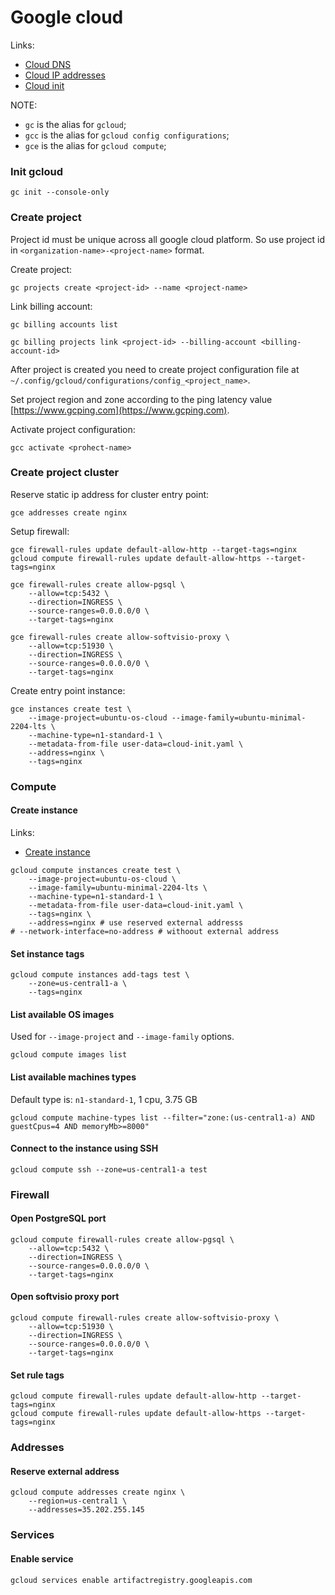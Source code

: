# Google cloud

Links:

-   [Cloud DNS](https://cloud.google.com/compute/docs/internal-dns)
-   [Cloud IP addresses](https://cloud.google.com/compute/docs/ip-addresses)
-   [Cloud init](https://www.digitalocean.com/community/tutorials/an-introduction-to-cloud-config-scripting)

NOTE:

-   `gc` is the alias for `gcloud`;
-   `gcc` is the alias for `gcloud config configurations`;
-   `gce` is the alias for `gcloud compute`;

### Init gcloud

```shell
gc init --console-only
```

### Create project

Project id must be unique across all google cloud platform. So use project id in `<organization-name>-<project-name>` format.

Create project:

```shell
gc projects create <project-id> --name <project-name>
```

Link billing account:

```shell
gc billing accounts list

gc billing projects link <project-id> --billing-account <billing-account-id>
```

After project is created you need to create project configuration file at `~/.config/gcloud/configurations/config_<project_name>`.

Set project region and zone according to the ping latency value [https://www.gcping.com](https://www.gcping.com).

Activate project configuration:

```shell
gcc activate <prohect-name>
```

### Create project cluster

Reserve static ip address for cluster entry point:

```shell
gce addresses create nginx
```

Setup firewall:

```shell
gce firewall-rules update default-allow-http --target-tags=nginx
gcloud compute firewall-rules update default-allow-https --target-tags=nginx
```

```shell
gce firewall-rules create allow-pgsql \
    --allow=tcp:5432 \
    --direction=INGRESS \
    --source-ranges=0.0.0.0/0 \
    --target-tags=nginx
```

```shell
gce firewall-rules create allow-softvisio-proxy \
    --allow=tcp:51930 \
    --direction=INGRESS \
    --source-ranges=0.0.0.0/0 \
    --target-tags=nginx
```

Create entry point instance:

```shell
gce instances create test \
    --image-project=ubuntu-os-cloud --image-family=ubuntu-minimal-2204-lts \
    --machine-type=n1-standard-1 \
    --metadata-from-file user-data=cloud-init.yaml \
    --address=nginx \
    --tags=nginx
```

### Compute

#### Create instance

Links:

-   [Create instance](https://cloud.google.com/container-optimized-os/docs/how-to/create-configure-instance)

```shell
gcloud compute instances create test \
    --image-project=ubuntu-os-cloud \
    --image-family=ubuntu-minimal-2204-lts \
    --machine-type=n1-standard-1 \
    --metadata-from-file user-data=cloud-init.yaml \
    --tags=nginx \
    --address=nginx # use reserved external addresss
# --network-interface=no-address # withoout external address
```

#### Set instance tags

```shell
gcloud compute instances add-tags test \
    --zone=us-central1-a \
    --tags=nginx
```

#### List available OS images

Used for `--image-project` and `--image-family` options.

```shell
gcloud compute images list
```

#### List available machines types

Default type is: `n1-standard-1`, 1 cpu, 3.75 GB

```shell
gcloud compute machine-types list --filter="zone:(us-central1-a) AND guestCpus=4 AND memoryMb>=8000"
```

#### Connect to the instance using SSH

```shell
gcloud compute ssh --zone=us-central1-a test
```

### Firewall

#### Open PostgreSQL port

```shell
gcloud compute firewall-rules create allow-pgsql \
    --allow=tcp:5432 \
    --direction=INGRESS \
    --source-ranges=0.0.0.0/0 \
    --target-tags=nginx
```

#### Open softvisio proxy port

```shell
gcloud compute firewall-rules create allow-softvisio-proxy \
    --allow=tcp:51930 \
    --direction=INGRESS \
    --source-ranges=0.0.0.0/0 \
    --target-tags=nginx
```

#### Set rule tags

```shell
gcloud compute firewall-rules update default-allow-http --target-tags=nginx
gcloud compute firewall-rules update default-allow-https --target-tags=nginx
```

### Addresses

#### Reserve external address

```shell
gcloud compute addresses create nginx \
    --region=us-central1 \
    --addresses=35.202.255.145
```

### Services

#### Enable service

```shell
gcloud services enable artifactregistry.googleapis.com
```

